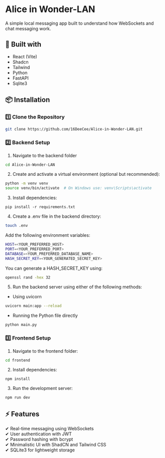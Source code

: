 # Alice in Wonder-LAN
A simple local messaging app built to understand how WebSockets and chat messaging work.

## 🚀 Built with
- React (Vite)
- Shadcn
- Tailwind
- Python
- FastAPI
- Sqlite3

## 📦 Installation
### 1️⃣ Clone the Repository
  ```bash
  git clone https://github.com/16DeeCee/Alice-in-Wonder-LAN.git
  ```
### 2️⃣ Backend Setup
  1. Navigate to the backend folder
  ```bash
  cd Alice-in-Wonder-LAN
  ```
  2. Create and activate a virtual environment (optional but recommended):
  ```bash
  python -m venv venv
  source venv/bin/activate  # On Windows use: venv\Scripts\activate
  ```
  3. Install dependencies:
  ```
  pip install -r requirements.txt
  ```
  4. Create a .env file in the backend directory:
  ```bash
  touch .env
  ```
  Add the following environment variables:
  ```bash
  HOST=<YOUR_PREFERRED_HOST>
  PORT=<YOUR_PREFERRED_PORT>
  DATABASE=<YOUR_PREFERRED_DATABASE_NAME>
  HASH_SECRET_KEY=<YOUR_GENERATED_SECRET_KEY>
  ```
  You can generate a HASH_SECRET_KEY using:
  ```bash
  openssl rand -hex 32
  ```
  5. Run the backend server using either of the following methods:
  - Using uvicorn
  ```bash
  uvicorn main:app --reload
  ```
  - Running the Python file directly
  ```bash
  python main.py
  ```

### 3️⃣ Frontend Setup
  1. Navigate to the frontend folder:
  ```bash
  cd frontend
  ```
  2. Install dependencies:
  ```
  npm install
  ```
  3. Run the development server:
  ```bash
  npm run dev
  ```

## ⚡ Features
✔ Real-time messaging using WebSockets <br>
✔ User authentication with JWT <br>
✔ Password hashing with bcrypt <br>
✔ Minimalistic UI with ShadCN and Tailwind CSS <br>
✔ SQLite3 for lightweight storage <br>
